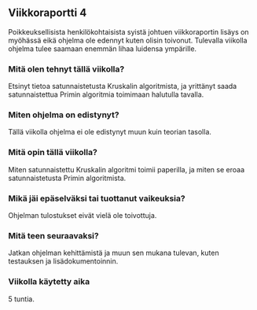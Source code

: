 ## Viikkoraportti 4    

Poikkeuksellisista henkilökohtaisista syistä johtuen viikkoraportin lisäys on myöhässä eikä ohjelma ole edennyt kuten olisin toivonut. Tulevalla viikolla ohjelma tulee saamaan enemmän lihaa luidensa ympärille.      

### Mitä olen tehnyt tällä viikolla?  
Etsinyt tietoa satunnaistetusta Kruskalin algoritmista, ja yrittänyt saada satunnaistettua Primin algoritmia toimimaan halutulla tavalla.  

### Miten ohjelma on edistynyt?  
Tällä viikolla ohjelma ei ole edistynyt muun kuin teorian tasolla.

### Mitä opin tällä viikolla?  
Miten satunnaistettu Kruskalin algoritmi toimii paperilla, ja miten se eroaa satunnaistetusta Primin algoritmista.  

### Mikä jäi epäselväksi tai tuottanut vaikeuksia?  
Ohjelman tulostukset eivät vielä ole toivottuja.   
  
### Mitä teen seuraavaksi?  
Jatkan ohjelman kehittämistä ja muun sen mukana tulevan, kuten testauksen ja lisädokumentoinnin.      

### Viikolla käytetty aika
5 tuntia.